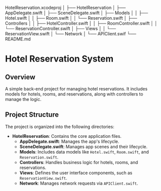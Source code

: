 HotelReservation.xcodeproj
│
├── HotelReservation
│   ├── AppDelegate.swift
│   ├── SceneDelegate.swift
│   ├── Models
│   │   ├── Hotel.swift
│   │   ├── Room.swift
│   │   └── Reservation.swift
│   ├── Controllers
│   │   ├── HotelController.swift
│   │   ├── RoomController.swift
│   │   └── ReservationController.swift
│   ├── Views
│   │   └── ReservationView.swift
│   └── Network
│       └── APIClient.swif
└── README.md

# Hotel Reservation System

## Overview
A simple back-end project for managing hotel reservations. It includes models for hotels, rooms, and reservations, along with controllers to manage the logic.

## Project Structure
The project is organized into the following directories:

- **HotelReservation**: Contains the core application files.
  - **AppDelegate.swift**: Manages the app's lifecycle.
  - **SceneDelegate.swift**: Manages app scenes and their lifecycle.
  - **Models**: Includes data models like `Hotel.swift`, `Room.swift`, and `Reservation.swift`.
  - **Controllers**: Handles business logic for hotels, rooms, and reservations.
  - **Views**: Defines the user interface components, such as `ReservationView.swift`.
  - **Network**: Manages network requests via `APIClient.swift`.
